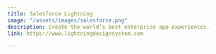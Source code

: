 ```yaml
---
title: Salesforce Lightning
image: "/assets/images/salesforce.png"
description: Create the world’s best enterprise app experiences.
link: https://www.lightningdesignsystem.com

---
```


